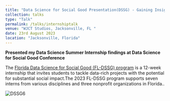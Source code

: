 ```yaml
---
title: "Data Science for Social Good Presentation(DSSG) - Gaining Insights from Patterns and Trends With GrowFL Florida Companies to Watch"
collection: talks
type: "Talk"
permalink: /talks/internshiptalk
venue: "WJCT Studios, Jacksonville, FL "
date: 23rd August 2023
location: "Jacksonville, Florida"
---
```


**Presented my Data Science Summer Internship findings at Data Science for Social Good Conference**

The [Florida Data Science for Social Good (FL-DSSG) program](https://dssg.unf.edu/2023program.html) is a 12-week internship that invites students to tackle data-rich projects with the potential for substantial social impact.The 2023 FL-DSSG program supports seven interns from various disciplines and three nonprofit organizations in Florida..

![DSSG6](https://github.com/sriramsripada20s/portfolio.github.io/assets/49833524/c9347b0f-dd00-41db-81e3-840921489939)

